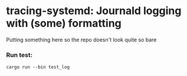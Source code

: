# tracing-systemd: Journald logging with (some) formatting
Putting something here so the repo doesn't look quite so bare

### Run test:
`cargo run --bin test_log`
